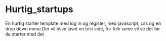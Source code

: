 # Hurtig_startups
En hurtig starter template med log in og register, med javascript, css og en drop down menu
Der vil blive lavet en test side, for folk some vil se det før de starter med det

